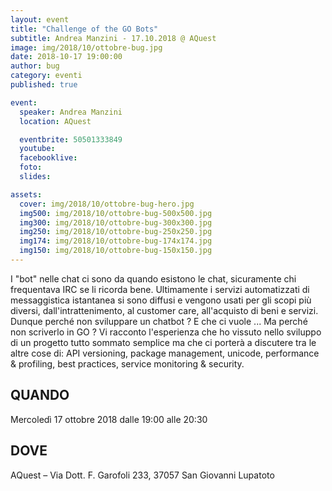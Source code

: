 ```yaml
---
layout: event
title: "Challenge of the GO Bots"
subtitle: Andrea Manzini - 17.10.2018 @ AQuest
image: img/2018/10/ottobre-bug.jpg
date: 2018-10-17 19:00:00
author: bug
category: eventi
published: true

event:
  speaker: Andrea Manzini
  location: AQuest

  eventbrite: 50501333849
  youtube:
  facebooklive:
  foto: 
  slides:

assets:
  cover: img/2018/10/ottobre-bug-hero.jpg
  img500: img/2018/10/ottobre-bug-500x500.jpg
  img300: img/2018/10/ottobre-bug-300x300.jpg
  img250: img/2018/10/ottobre-bug-250x250.jpg
  img174: img/2018/10/ottobre-bug-174x174.jpg
  img150: img/2018/10/ottobre-bug-150x150.jpg
---
```


I "bot" nelle chat ci sono da quando esistono le chat, sicuramente chi frequentava IRC se li ricorda bene.
Ultimamente i servizi automatizzati di messaggistica istantanea si sono diffusi e vengono usati per gli scopi più diversi, dall'intrattenimento, al customer care, all'acquisto di beni e servizi.
Dunque perché non sviluppare un chatbot ? E che ci vuole ... Ma perché non scriverlo in GO ?
Vi racconto l'esperienza che ho vissuto nello sviluppo di un progetto tutto sommato semplice ma che ci porterà a discutere tra le altre cose di: API versioning, package management, unicode, performance & profiling, best practices, service monitoring & security.

## QUANDO

Mercoledì 17 ottobre 2018 dalle 19:00 alle 20:30

## DOVE

AQuest – Via Dott. F. Garofoli 233, 37057 San Giovanni Lupatoto
